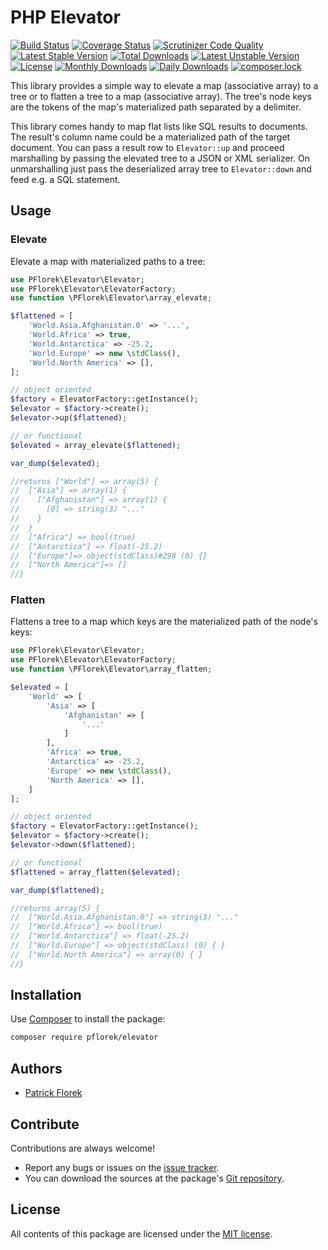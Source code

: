 # PHP Elevator

[![Build Status](https://travis-ci.org/pflorek/php-elevator.svg?branch=master)](https://travis-ci.org/pflorek/php-elevator)
[![Coverage Status](https://coveralls.io/repos/github/pflorek/php-elevator/badge.svg?branch=master)](https://coveralls.io/github/pflorek/php-elevator?branch=master)
[![Scrutinizer Code Quality](https://scrutinizer-ci.com/g/pflorek/php-elevator/badges/quality-score.png?b=master)](https://scrutinizer-ci.com/g/pflorek/php-elevator/?branch=master)
[![Latest Stable Version](https://poser.pugx.org/pflorek/elevator/v/stable)](https://packagist.org/packages/pflorek/elevator)
[![Total Downloads](https://poser.pugx.org/pflorek/elevator/downloads)](https://packagist.org/packages/pflorek/elevator)
[![Latest Unstable Version](https://poser.pugx.org/pflorek/elevator/v/unstable)](https://packagist.org/packages/pflorek/elevator)
[![License](https://poser.pugx.org/pflorek/elevator/license)](https://packagist.org/packages/pflorek/elevator)
[![Monthly Downloads](https://poser.pugx.org/pflorek/elevator/d/monthly)](https://packagist.org/packages/pflorek/elevator)
[![Daily Downloads](https://poser.pugx.org/pflorek/elevator/d/daily)](https://packagist.org/packages/pflorek/elevator)
[![composer.lock](https://poser.pugx.org/pflorek/elevator/composerlock)](https://packagist.org/packages/pflorek/elevator)

This library provides a simple way to elevate a map (associative array) 
to a tree or to flatten a tree to a map (associative array). The tree's 
node keys are the tokens of the map's materialized path separated by
a delimiter.

This library comes handy to map flat lists like SQL results to
documents. The result's column name could be a materialized path of
the target document. You can pass a result row to `Elevator::up` and
proceed marshalling by passing the elevated tree to a JSON or XML
serializer. On unmarshalling just pass the deserialized array tree
to `Elevator::down` and feed e.g. a SQL statement.

## Usage

### Elevate

Elevate a map with materialized paths to a tree:

```PHP
use PFlorek\Elevator\Elevator;
use PFlorek\Elevator\ElevatorFactory;
use function \PFlorek\Elevator\array_elevate;

$flattened = [
    'World.Asia.Afghanistan.0' => '...',
    'World.Africa' => true,
    'World.Antarctica' => -25.2,
    'World.Europe' => new \stdClass(),
    'World.North America' => [],
];

// object oriented
$factory = ElevatorFactory::getInstance();
$elevator = $factory->create();
$elevator->up($flattened);

// or functional
$elevated = array_elevate($flattened);

var_dump($elevated);

//returns ["World"] => array(5) {
//  ["Asia"] => array(1) {
//    ["Afghanistan"] => array(1) {
//      [0] => string(3) "..."
//    }
//  }
//  ["Africa"] => bool(true)
//  ["Antarctica"] => float(-25.2)
//  ["Europe"]=> object(stdClass)#298 (0) {}
//  ["North America"]=> []
//}
```

### Flatten

Flattens a tree to a map which keys are the materialized path of the node's keys:


```PHP
use PFlorek\Elevator\Elevator;
use PFlorek\Elevator\ElevatorFactory;
use function \PFlorek\Elevator\array_flatten;

$elevated = [
    'World' => [
        'Asia' => [
            'Afghanistan' => [
                '...'
            ]
        ],
        'Africa' => true,
        'Antarctica' => -25.2,
        'Europe' => new \stdClass(),
        'North America' => [],
    ]
];

// object oriented
$factory = ElevatorFactory::getInstance();
$elevator = $factory->create();
$elevator->down($flattened);

// or functional
$flattened = array_flatten($elevated);

var_dump($flattened);

//returns array(5) {
//  ["World.Asia.Afghanistan.0"] => string(3) "..."
//  ["World.Africa"] => bool(true)
//  ["World.Antarctica"] => float(-25.2)
//  ["World.Europe"] => object(stdClass) (0) { }
//  ["World.North America"] => array(0) { }
//}
```

## Installation

Use [Composer] to install the package:

```bash
composer require pflorek/elevator
```

## Authors

* [Patrick Florek]

## Contribute

Contributions are always welcome!

* Report any bugs or issues on the [issue tracker].
* You can download the sources at the package's [Git repository].

## License

All contents of this package are licensed under the [MIT license].

[Composer]: https://getcomposer.org
[Git repository]: https://github.com/pflorek/php-elevator
[issue tracker]: https://github.com/pflorek/php-elevator/issues
[MIT license]: LICENSE
[Patrick Florek]: https://github.com/pflorek
